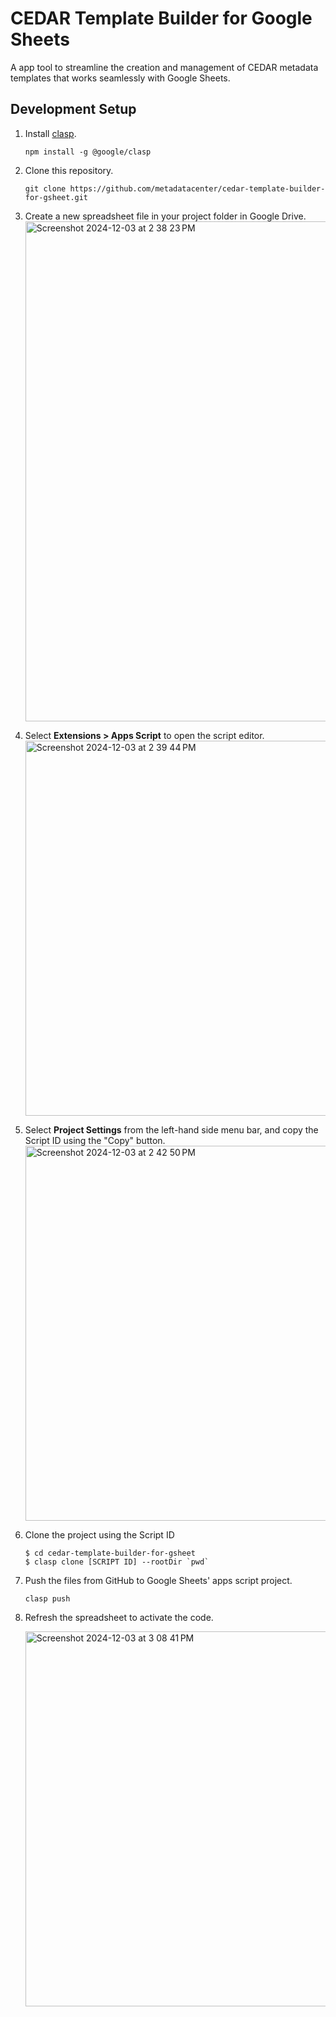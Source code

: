 # CEDAR Template Builder for Google Sheets

A app tool to streamline the creation and management of CEDAR metadata templates that works seamlessly with Google Sheets.

## Development Setup

1. Install [clasp](https://github.com/google/clasp).
   ```
   npm install -g @google/clasp
   ```

2. Clone this repository.
   ```
   git clone https://github.com/metadatacenter/cedar-template-builder-for-gsheet.git
   ```

3. Create a new spreadsheet file in your project folder in Google Drive.
   <img width="800" alt="Screenshot 2024-12-03 at 2 38 23 PM" src="https://github.com/user-attachments/assets/84eb9848-fa5c-4c84-adc7-ace2cb727935">

4. Select **Extensions > Apps Script** to open the script editor.
   <img width="600" alt="Screenshot 2024-12-03 at 2 39 44 PM" src="https://github.com/user-attachments/assets/9ecf3ff6-87d4-40bc-9697-4dc757229e66">


5. Select **Project Settings** from the left-hand side menu bar, and copy the Script ID using the "Copy" button.
   <img width="600" alt="Screenshot 2024-12-03 at 2 42 50 PM" src="https://github.com/user-attachments/assets/7b8c1c7f-360e-4b51-b68a-c1048e46a0db">

6. Clone the project using the Script ID
   ```
   $ cd cedar-template-builder-for-gsheet
   $ clasp clone [SCRIPT ID] --rootDir `pwd`
   ```
   
7. Push the files from GitHub to Google Sheets' apps script project.
   ```
   clasp push
   ```
   
8. Refresh the spreadsheet to activate the code.

   <img width="600" alt="Screenshot 2024-12-03 at 3 08 41 PM" src="https://github.com/user-attachments/assets/db0875b5-784a-4ec3-b282-79e9b8953efe">



